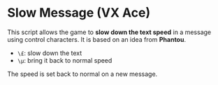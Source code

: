 # Slow Message (VX Ace)

This script allows the game to **slow down the text speed** in a message using control characters. It is based on an idea from **Phantou**.

- `\£`: slow down the text
- `\µ`: bring it back to normal speed

The speed is set back to normal on a new message.